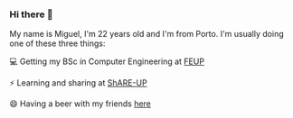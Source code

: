 ### Hi there 👋

<!--
**miguelazevedolopes/miguelazevedolopes** is a ✨ _special_ ✨ repository because its `README.md` (this file) appears on your GitHub profile.

Here are some ideas to get you started:

- 🔭 I’m currently working on ...
- 🌱 I’m currently learning ...
- 👯 I’m looking to collaborate on ...
- 🤔 I’m looking for help with ...
- 💬 Ask me about ...
- 📫 How to reach me: ...
- 😄 Pronouns: ...
- ⚡ Fun fact: ...
-->
My name is Miguel, I'm 22 years old and I'm from Porto.
I'm usually doing one of these three things:

💻 Getting my BSc in Computer Engineering at [FEUP](https://sigarra.up.pt/feup/pt/web_page.inicial)

⚡ Learning and sharing at [ShARE-UP](https://share-up.pt/)

😄 Having a beer with my friends [here](https://goo.gl/maps/NigBEBYsQ7zF8TB79)


